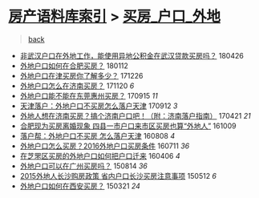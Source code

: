 [房产语料库索引](../../README.md)  > [买房_户口_外地](买房_户口_外地.md)
====
> [back](../README.md)

- [非武汉户口在外地工作，能使用异地公积金在武汉贷款买房吗？](http://jkwz.applinzi.com/ittc/7096248426973103111.html#%E9%9D%9E%E6%AD%A6%E6%B1%89%E6%88%B7%E5%8F%A3%E5%9C%A8%E5%A4%96%E5%9C%B0%E5%B7%A5%E4%BD%9C%EF%BC%8C%E8%83%BD%E4%BD%BF%E7%94%A8%E5%BC%82%E5%9C%B0%E5%85%AC%E7%A7%AF%E9%87%91%E5%9C%A8%E6%AD%A6%E6%B1%89%E8%B4%B7%E6%AC%BE%E4%B9%B0%E6%88%BF%E5%90%97%EF%BC%9F) 180426  
- [外地户口如何在合肥买房？](http://jkwz.applinzi.com/ittc/7057822535360447494.html#%E5%A4%96%E5%9C%B0%E6%88%B7%E5%8F%A3%E5%A6%82%E4%BD%95%E5%9C%A8%E5%90%88%E8%82%A5%E4%B9%B0%E6%88%BF%EF%BC%9F) 180112  
- [外地户口在津买房你了解多少？](http://jkwz.applinzi.com/ittc/7051312811890705424.html#%E5%A4%96%E5%9C%B0%E6%88%B7%E5%8F%A3%E5%9C%A8%E6%B4%A5%E4%B9%B0%E6%88%BF%E4%BD%A0%E4%BA%86%E8%A7%A3%E5%A4%9A%E5%B0%91%EF%BC%9F) 171226  
- [外地户口怎么在济南买房？](http://jkwz.applinzi.com/ittc/7037958285829866512.html#%E5%A4%96%E5%9C%B0%E6%88%B7%E5%8F%A3%E6%80%8E%E4%B9%88%E5%9C%A8%E6%B5%8E%E5%8D%97%E4%B9%B0%E6%88%BF%EF%BC%9F) 171120 *6* 
- [外地户口能不能在东莞惠州买房？](http://jkwz.applinzi.com/ittc/7013519196158428176.html#%E5%A4%96%E5%9C%B0%E6%88%B7%E5%8F%A3%E8%83%BD%E4%B8%8D%E8%83%BD%E5%9C%A8%E4%B8%9C%E8%8E%9E%E6%83%A0%E5%B7%9E%E4%B9%B0%E6%88%BF%EF%BC%9F) 170915 *11* 
- [天津落户：外地户口不买房怎么落户天津](http://jkwz.applinzi.com/ittc/7012514104374461456.html#%E5%A4%A9%E6%B4%A5%E8%90%BD%E6%88%B7%EF%BC%9A%E5%A4%96%E5%9C%B0%E6%88%B7%E5%8F%A3%E4%B8%8D%E4%B9%B0%E6%88%BF%E6%80%8E%E4%B9%88%E8%90%BD%E6%88%B7%E5%A4%A9%E6%B4%A5) 170912 *3* 
- [外地人想在济南买房？搞个济南户口吧！（附：济南落户指南）](http://jkwz.applinzi.com/ittc/6958964162448344069.html#%E5%A4%96%E5%9C%B0%E4%BA%BA%E6%83%B3%E5%9C%A8%E6%B5%8E%E5%8D%97%E4%B9%B0%E6%88%BF%EF%BC%9F%E6%90%9E%E4%B8%AA%E6%B5%8E%E5%8D%97%E6%88%B7%E5%8F%A3%E5%90%A7%EF%BC%81%EF%BC%88%E9%99%84%EF%BC%9A%E6%B5%8E%E5%8D%97%E8%90%BD%E6%88%B7%E6%8C%87%E5%8D%97%EF%BC%89) 170421 *21* 
- [合肥现为买房离婚现象 四县一市户口来市区买房也算“外地人”](http://jkwz.applinzi.com/ittc/6886914253998523396.html#%E5%90%88%E8%82%A5%E7%8E%B0%E4%B8%BA%E4%B9%B0%E6%88%BF%E7%A6%BB%E5%A9%9A%E7%8E%B0%E8%B1%A1+%E5%9B%9B%E5%8E%BF%E4%B8%80%E5%B8%82%E6%88%B7%E5%8F%A3%E6%9D%A5%E5%B8%82%E5%8C%BA%E4%B9%B0%E6%88%BF%E4%B9%9F%E7%AE%97%E2%80%9C%E5%A4%96%E5%9C%B0%E4%BA%BA%E2%80%9D) 161009  
- [落户帮：外地户口不买房 怎么落户天津](http://jkwz.applinzi.com/ittc/6864033809930126341.html#%E8%90%BD%E6%88%B7%E5%B8%AE%EF%BC%9A%E5%A4%96%E5%9C%B0%E6%88%B7%E5%8F%A3%E4%B8%8D%E4%B9%B0%E6%88%BF+%E6%80%8E%E4%B9%88%E8%90%BD%E6%88%B7%E5%A4%A9%E6%B4%A5) 160808 *4* 
- [外地户口怎么买房？2016外地户口买房条件](http://jkwz.applinzi.com/ittc/6853563101412328453.html#%E5%A4%96%E5%9C%B0%E6%88%B7%E5%8F%A3%E6%80%8E%E4%B9%88%E4%B9%B0%E6%88%BF%EF%BC%9F2016%E5%A4%96%E5%9C%B0%E6%88%B7%E5%8F%A3%E4%B9%B0%E6%88%BF%E6%9D%A1%E4%BB%B6) 160711 *36* 
- [在芝罘区买房的外地户口如何把户口迁来](http://jkwz.applinzi.com/ittc/6817916091279868933.html#%E5%9C%A8%E8%8A%9D%E7%BD%98%E5%8C%BA%E4%B9%B0%E6%88%BF%E7%9A%84%E5%A4%96%E5%9C%B0%E6%88%B7%E5%8F%A3%E5%A6%82%E4%BD%95%E6%8A%8A%E6%88%B7%E5%8F%A3%E8%BF%81%E6%9D%A5) 160406 *4* 
- [外地户口可以在广州买房吗？](http://jkwz.applinzi.com/ittc/547650615711056896.html#%E5%A4%96%E5%9C%B0%E6%88%B7%E5%8F%A3%E5%8F%AF%E4%BB%A5%E5%9C%A8%E5%B9%BF%E5%B7%9E%E4%B9%B0%E6%88%BF%E5%90%97%EF%BC%9F) 150814 *36* 
- [2015外地人长沙购房政策 省内户口长沙买房注意事项](http://jkwz.applinzi.com/ittc/547650611405445454.html#2015%E5%A4%96%E5%9C%B0%E4%BA%BA%E9%95%BF%E6%B2%99%E8%B4%AD%E6%88%BF%E6%94%BF%E7%AD%96+%E7%9C%81%E5%86%85%E6%88%B7%E5%8F%A3%E9%95%BF%E6%B2%99%E4%B9%B0%E6%88%BF%E6%B3%A8%E6%84%8F%E4%BA%8B%E9%A1%B9) 150512 *6* 
- [外地户口如何在西安买房？](http://jkwz.applinzi.com/ittc/547650611401449140.html#%E5%A4%96%E5%9C%B0%E6%88%B7%E5%8F%A3%E5%A6%82%E4%BD%95%E5%9C%A8%E8%A5%BF%E5%AE%89%E4%B9%B0%E6%88%BF%EF%BC%9F) 150321 *24* 
